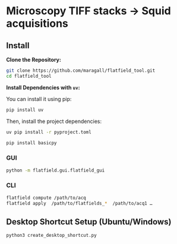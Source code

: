 # Microscopy TIFF stacks → Squid acquisitions

## Install

**Clone the Repository:**

   ```bash
   git clone https://github.com/maragall/flatfield_tool.git
   cd flatfield_tool
   ```

**Install Dependencies with `uv`:**

   You can install it using pip:

   ```bash
   pip install uv
   ```

   Then, install the project dependencies:

   ```bash
   uv pip install -r pyproject.toml
   ```
   ```bash
   pip install basicpy
   ```

### GUI

```bash
python -m flatfield.gui.flatfield_gui
```

### CLI

```bash
flatfield compute /path/to/acq
flatfield apply  /path/to/flatfields_*  /path/to/acq1 …
```

## Desktop Shortcut Setup (Ubuntu/Windows)

```bash
python3 create_desktop_shortcut.py
```
